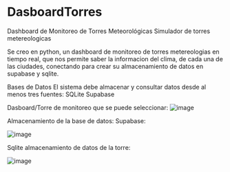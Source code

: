 # DasboardTorres
Dashboard de Monitoreo de Torres Meteorológicas
Simulador de torres metereologicas

Se creo en python, un dashboard de monitoreo de torres metereologias en tiempo real, que nos permite saber la informacion 
del clima, de cada una de las ciudades, conectando para crear su almacenamiento de datos en supabase y sqlite.

Bases de Datos
El sistema debe almacenar y consultar datos desde al menos tres fuentes:
 SQLite
 Supabase


Dasboard/Torre de monitoreo que se puede seleccionar:
![image](https://github.com/user-attachments/assets/89b554ca-b4cf-4fd4-a09e-7395b29ac9d7)

Almacenamiento de la base de datos:
Supabase:

![image](https://github.com/user-attachments/assets/05b47a4d-2843-4b18-8873-a0d946635bb8)


Sqlite almacenamiento de datos de la torre:


![image](https://github.com/user-attachments/assets/f09eff61-5f1e-4684-840d-a72722d50054)



